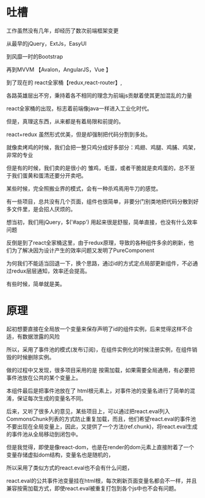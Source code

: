 # 吐槽

工作虽然没有几年，却经历了数次前端框架变更

从最早的jQuery，ExtJs，EasyUI

到风靡一时的Bootstrap

再到MVVM  【Avalon，AngularJS，Vue 】

到了现在的 react全家桶【redux,react-router】,

各路英雄层出不穷，秉持着各不相同的理念为前端js贡献着使其更加混乱的力量

react全家桶的出现，标志着前端像java一样进入工业化时代。

但是，真理这东西，从来都是有着局限和前提的。

react+redux 虽然形式优美，但是却强制把代码分割到多处。

就像卖烤鸡的时候，我们会把一整只鸡分成好多部分：鸡翅、鸡腿、鸡脯、鸡架，非常的专业

但是有的时候，我们卖的是很小的 雏鸡，毛蛋，或者干脆就是卖鸡蛋的，总不至于我们蛋黄和蛋清还要分开卖吧。

某些时候，完全照搬业界的模式，会有一种杀鸡焉用牛刀的感觉。

有一些项目，总共没有几个页面，组件也很简单，非要分门别类地把代码分散到好多文件里，是会招人厌烦的。

想当初，我们用jQuery，$\('\#app'\) 用起来很是舒服，简单直接，也没有什么效率问题

反倒是到了react全家桶这里，由于redux原理，导致的各种组件多余的刷新，他们为了解决因为设计产生的效率问题又发明了PureComponent

为何我们不能适当回退一下，换个思路，通过id的方式定点局部更新组件，不必通过redux层层通知，效率还会提高。

有些时候，简单就是美。

# 原理

起初想要直接在全局放一个变量来保存声明了id的组件实例，后来觉得这样不合适，有数据泄露的风险

所以，采用了事件池的模式\(发布订阅\)，在组件实例化的时候注册实例，在组件销毁的时候删除实例。

做的过程中又发现，很多项目采用的是 按需加载，如果需要全局通用，有必要把事件池放在公共的某个变量上。

本组件最后是把事件池放在了 html根元素上，对事件池的变量名进行了简单的混淆，保证每次生成的变量名不同。

后来，又听了很多人的意见，某些项目上，可以通过把react.eval列入CommonsChunk列表的方式防止重复加载，而且，他们希望react.eval的事件池不要出现在全局变量上，因此，又提供了一个方法\(ref.chunk\)，将react.eval生成的事件池从全局移动到闭包中。

但是我觉得，即使是像react-dom，也是在render的dom元素上直接附着了一个变量存储虚拟dom结构，变量名也是随机的，

所以采用了类似方式的react.eval也不会有什么问题，

react.eval的公共事件池变量挂在html根，每次刷新页面变量名都会不一样，并且兼容按需加载方式，即使react.eval被重复打包到各个js中也不会有问题。

